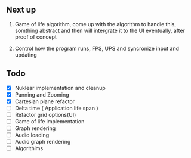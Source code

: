 #### 
## Next up

1. Game of life algorithm, come up with the algorithm to handle this, somthing abstract and then will intergrate it to the UI eventually, after proof of concept

2. Control how the program runs, FPS, UPS and syncronize input and updating 

## Todo
- [x] Nuklear implementation and cleanup
- [x] Panning and Zooming
- [x] Cartesian plane refactor
- [ ] Delta time ( Application life span )
- [ ] Refactor grid options(UI)
- [  ] Game of life implementation
- [ ] Graph rendering
- [ ] Audio loading
- [ ] Audio graph rendering
- [ ] Algorithims
